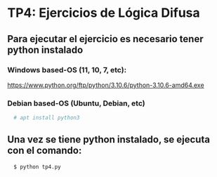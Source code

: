 # TP4: Ejercicios de Lógica Difusa

## Para ejecutar el ejercicio es necesario tener python instalado

### Windows based-OS (11, 10, 7, etc): 
https://www.python.org/ftp/python/3.10.6/python-3.10.6-amd64.exe

### Debian based-OS (Ubuntu, Debian, etc)
```bash
  # apt install python3
```

## Una vez se tiene python instalado, se ejecuta con el comando:
```bash
  $ python tp4.py
```
